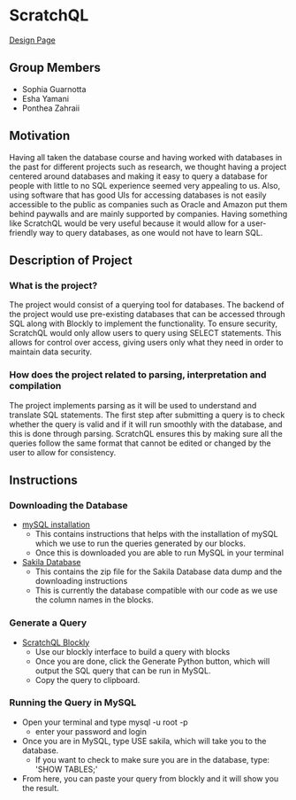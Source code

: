 # ScratchQL

[Design Page](https://eshayamani.github.io/ScratchQL/src/index.html)

## Group Members 
- Sophia Guarnotta
- Esha Yamani
- Ponthea Zahraii
  
## Motivation 
Having all taken the database course and having worked with databases in the past for different projects such as research, we thought having a project centered around databases and making it easy to query a database for people with little to no SQL experience seemed very appealing to us. Also, using software that has good UIs for accessing databases is not easily accessible to the public as companies such as Oracle and Amazon put them behind paywalls and are mainly supported by companies. Having something like ScratchQL would be very useful because it would allow for a user-friendly way to query databases, as one would not have to learn SQL. 

## Description of Project 
### What is the project?
The project would consist of a querying tool for databases. The backend of the project would use pre-existing databases that can be accessed through SQL along with Blockly to implement the functionality. To ensure security, ScratchQL would only allow users to query using SELECT statements. This allows for control over access, giving users only what they need in order to maintain data security.

### How does the project related to parsing, interpretation and compilation
The project implements parsing as it will be used to understand and translate SQL statements. The first step after submitting a query is to check whether the query is valid and if it will run smoothly with the database, and this is done through parsing. ScratchQL ensures this by making sure all the queries follow the same format that cannot be edited or changed by the user to allow for consistency. 

## Instructions
### Downloading the Database
- [mySQL installation](https://dev.mysql.com/downloads/installer/)
    - This contains instructions that helps with the installation of mySQL which we use to run the queries generated by our blocks.
    - Once this is downloaded you are able to run MySQL in your terminal
- [Sakila Database](https://dev.mysql.com/doc/sakila/en/sakila-installation.html)
    - This contains the zip file for the Sakila Database data dump and the downloading instructions
    - This is currently the database compatible with our code as we use the column names in the blocks.

### Generate a Query
- [ScratchQL Blockly](https://eshayamani.github.io/ScratchQL/design-blocks/)
    - Use our blockly interface to build a query with blocks
    - Once you are done, click the Generate Python button, which will output the SQL query that can be run in MySQL.
    - Copy the query to clipboard.

### Running the Query in MySQL
- Open your terminal and type mysql -u root -p
    - enter your password and login
- Once you are in MySQL, type USE sakila, which will take you to the database.
    - If you want to check to make sure you are in the database, type: 'SHOW TABLES;'
- From here, you can paste your query from blockly and it will show you the result.
